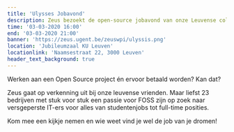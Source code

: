 ```yaml
---
title: 'Ulysses Jobavond'
description: Zeus bezoekt de open-source jobavond van onze Leuvense collega's!
time: '03-03-2020 16:00'
end: '03-03-2020 21:00'
banner: 'https://zeus.ugent.be/zeuswpi/ulyssis.png'
location: 'Jubileumzaal KU Leuven'
locationlink: 'Naamsestraat 22, 3000 Leuven'
header_text_background: true
---
```


Werken aan een Open Source project én ervoor betaald worden? Kan dat?

Zeus gaat op verkenning uit bij onze leuvense vrienden. 
Maar liefst 23 bedrijven met stuk voor stuk een passie voor FOSS zijn op zoek
naar versgeperste IT-ers voor alles van studentenjobs tot full-time posities.

Kom mee een kijkje nemen en wie weet vind je wel de job van je dromen!
